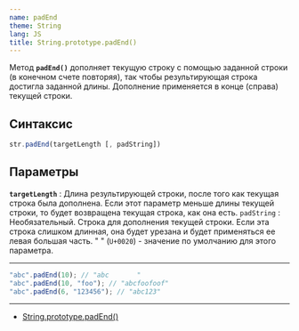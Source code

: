 ```yaml
---
name: padEnd
theme: String
lang: JS
title: String.prototype.padEnd()
---
```


Метод **`padEnd()`** дополняет текущую строку с помощью заданной строки (в конечном счете повторяя), так чтобы результирующая строка достигла заданной длины. Дополнение применяется в конце (справа) текущей строки.

## Синтаксис

```js
str.padEnd(targetLength [, padString])
```

## Параметры

**`targetLength`**
: Длина результирующей строки, после того как текущая строка была дополнена. Если этот параметр меньше длины текущей строки, то будет возвращена текущая строка, как она есть.
`padString`
: Необязательный. Строка для дополнения текущей строки. Если эта строка слишком длинная, она будет урезана и будет применяться ее левая большая часть. "&nbsp;" (`U+0020`) - значение по умолчанию для этого параметра.

---

```js
"abc".padEnd(10); // "abc       "
"abc".padEnd(10, "foo"); // "abcfoofoof"
"abc".padEnd(6, "123456"); // "abc123"
```

---

- [String.prototype.padEnd()](https://developer.mozilla.org/ru/docs/Web/JavaScript/Reference/Global_Objects/String/padEnd)
